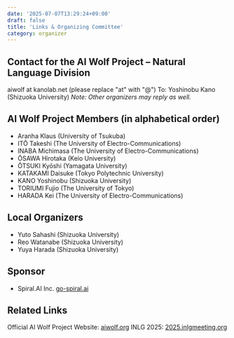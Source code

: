 ```yaml
---
date: '2025-07-07T13:29:24+09:00'
draft: false
title: 'Links & Organizing Committee'
category: organizer
---
```


## Contact for the AI Wolf Project – Natural Language Division

aiwolf at kanolab.net (please replace "at" with "@")
To: Yoshinobu Kano (Shizuoka University)
*Note: Other organizers may reply as well.*

## AI Wolf Project Members (in alphabetical order)

- Aranha Klaus (University of Tsukuba)
- ITŌ Takeshi (The University of Electro-Communications)
- INABA Michimasa (The University of Electro-Communications)
- ŌSAWA Hirotaka (Keio University)
- ŌTSUKI Kyōshi (Yamagata University)
- KATAKAMI Daisuke (Tokyo Polytechnic University)
- KANO Yoshinobu (Shizuoka University)
- TORIUMI Fujio (The University of Tokyo)
- HARADA Kei (The University of Electro-Communications)

## Local Organizers

- Yuto Sahashi (Shizuoka University)
- Reo Watanabe (Shizuoka University)
- Yuya Harada (Shizuoka University)

## Sponsor

- Spiral.AI Inc. [go-spiral.ai](https://go-spiral.ai/)

## Related Links

Official AI Wolf Project Website: [aiwolf.org](https://aiwolf.org/)
INLG 2025: [2025.inlgmeeting.org](https://2025.inlgmeeting.org/)
